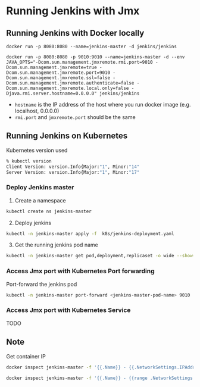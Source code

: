 # Running Jenkins with Jmx

## Running Jenkins with Docker locally
`docker run -p 8080:8080 --name=jenkins-master -d jenkins/jenkins`

`docker run -p 8080:8080 -p 9010:9010 --name=jenkins-master -d --env JAVA_OPTS="-Dcom.sun.management.jmxremote.rmi.port=9010 -Dcom.sun.management.jmxremote=true -Dcom.sun.management.jmxremote.port=9010 -Dcom.sun.management.jmxremote.ssl=false -Dcom.sun.management.jmxremote.authenticate=false -Dcom.sun.management.jmxremote.local.only=false -Djava.rmi.server.hostname=0.0.0.0" jenkins/jenkins`

- `hostname` is the IP address of the host where you run docker image (e.g. localhost, 0.0.0.0)
- `rmi.port` and `jmxremote.port` should be the same

## Running Jenkins on Kubernetes

Kubernetes version used
```sh
% kubectl version
Client Version: version.Info{Major:"1", Minor:"14"
Server Version: version.Info{Major:"1", Minor:"17"
```
### Deploy Jenkins master
1. Create a namespace
```sh
kubectl create ns jenkins-master
```
2. Deploy jenkins
```sh
kubectl -n jenkins-master apply -f  k8s/jenkins-deployment.yaml
```
3. Get the running jenkins pod name
```sh
kubectl -n jenkins-master get pod,deployment,replicaset -o wide --show-labels
```

### Access Jmx port with Kubernetes Port forwarding
Port-forward the jenkins pod
```sh
kubectl -n jenkins-master port-forward <jenkins-master-pod-name> 9010
```

### Access Jmx port with Kubernetes Service
TODO


## Note
Get container IP
```sh
docker inspect jenkins-master -f '{{.Name}} - {{.NetworkSettings.IPAddress}}'
```
```sh
docker inspect jenkins-master -f '{{.Name}} - {{range .NetworkSettings.Networks}}{{.IPAddress}}{{end}}'
```

